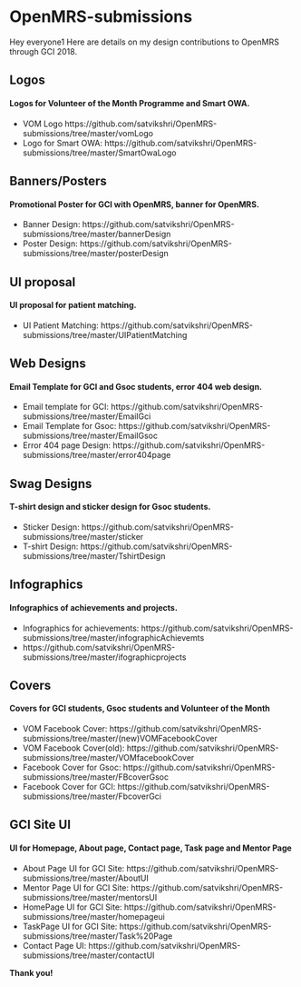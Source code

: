 # OpenMRS-submissions
Hey everyone1 Here are details on my design contributions to OpenMRS through GCI 2018.

<h2> Logos </h2>
<h4>Logos for Volunteer of the Month Programme and Smart OWA.</h4>
<ul>
  <li>VOM Logo https://github.com/satvikshri/OpenMRS-submissions/tree/master/vomLogo</li>
  <li>Logo for Smart OWA: https://github.com/satvikshri/OpenMRS-submissions/tree/master/SmartOwaLogo</li>
  </ul>
  
  <h2> Banners/Posters </h2>
<h4>Promotional Poster for GCI with OpenMRS, banner for OpenMRS.</h4>
<ul>
  <li>Banner Design: https://github.com/satvikshri/OpenMRS-submissions/tree/master/bannerDesign</li>
  <li>Poster Design: https://github.com/satvikshri/OpenMRS-submissions/tree/master/posterDesign</li>
  </ul>

<h2> UI proposal </h2>
<h4>UI proposal for patient matching.</h4>
<ul>
  <li>UI Patient Matching: https://github.com/satvikshri/OpenMRS-submissions/tree/master/UIPatientMatching</li> 
  </ul>

  <h2>Web Designs </h2>
<h4>Email Template for GCI and Gsoc students, error 404 web design.</h4>
<ul>
  <li>Email template for GCI: https://github.com/satvikshri/OpenMRS-submissions/tree/master/EmailGci</li>
  <li>Email Template for Gsoc: https://github.com/satvikshri/OpenMRS-submissions/tree/master/EmailGsoc</li>
  <li>Error 404 page Design: https://github.com/satvikshri/OpenMRS-submissions/tree/master/error404page</li>
  </ul>
  
   <h2>Swag Designs </h2>
<h4>T-shirt design and sticker design for Gsoc students.</h4>
<ul>
  <li>Sticker Design: https://github.com/satvikshri/OpenMRS-submissions/tree/master/sticker</li>
  <li>T-shirt Design: https://github.com/satvikshri/OpenMRS-submissions/tree/master/TshirtDesign</li>
    </ul>
    
  <h2>Infographics</h2>
<h4>Infographics of achievements and projects.</h4>
<ul>
  <li>Infographics for achievements: https://github.com/satvikshri/OpenMRS-submissions/tree/master/infographicAchievemts</li>
  <li>https://github.com/satvikshri/OpenMRS-submissions/tree/master/ifographicprojects</li>
    </ul>
    
    
 <h2>Covers</h2>
<h4>Covers for GCI students, Gsoc students and Volunteer of the Month</h4>
<ul>
  <li>VOM Facebook Cover: https://github.com/satvikshri/OpenMRS-submissions/tree/master/(new)VOMFacebookCover</li>
  <li>VOM Facebook Cover(old): https://github.com/satvikshri/OpenMRS-submissions/tree/master/VOMfacebookCover</li>
  <li>Facebook Cover for Gsoc: https://github.com/satvikshri/OpenMRS-submissions/tree/master/FBcoverGsoc</li>
   <li>Facebook Cover for GCI: https://github.com/satvikshri/OpenMRS-submissions/tree/master/FbcoverGci</li>
    </ul>
    
  <h2>GCI Site UI</h2>
<h4>UI for Homepage, About page, Contact page, Task page and Mentor Page</h4>
<ul>
  <li>About Page UI for GCI Site: https://github.com/satvikshri/OpenMRS-submissions/tree/master/AboutUI
</li>
  <li>Mentor Page UI for GCI Site: https://github.com/satvikshri/OpenMRS-submissions/tree/master/mentorsUI</li>
  <li>HomePage UI for GCI Site: https://github.com/satvikshri/OpenMRS-submissions/tree/master/homepageui</li>
   <li>TaskPage UI for GCI Site: https://github.com/satvikshri/OpenMRS-submissions/tree/master/Task%20Page</li>
  <li>Contact Page UI: https://github.com/satvikshri/OpenMRS-submissions/tree/master/contactUI</li>
    </ul>
    
   <b>Thank you!</b>

































